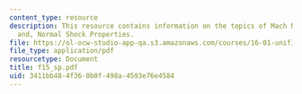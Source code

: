 ```yaml
---
content_type: resource
description: This resource contains information on the topics of Mach Number Relations
  and, Normal Shock Properties.
file: https://ol-ocw-studio-app-qa.s3.amazonaws.com/courses/16-01-unified-engineering-i-ii-iii-iv-fall-2005-spring-2006/3411bb484f360b0f498a4593e76e4584_f15_sp.pdf
file_type: application/pdf
resourcetype: Document
title: f15_sp.pdf
uid: 3411bb48-4f36-0b0f-498a-4593e76e4584
---
```

